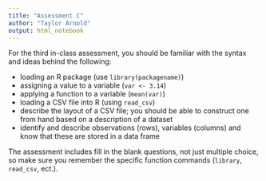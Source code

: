 ```yaml
---
title: "Assessment C"
author: "Taylor Arnold"
output: html_notebook
---
```


For the third in-class assessment, you should
be familiar with the syntax and ideas behind
the following:

- loading an R package (use `library(packagename)`)
- assigning a value to a variable (`var <- 3.14`)
- applying a function to a variable (`mean(var)`)
- loading a CSV file into R (using `read_csv`)
- describe the layout of a CSV file; you should be able
to construct one from hand based on a description of a dataset
- identify and describe observations (rows), variables (columns)
and know that these are stored in a data frame

The assessment includes fill in the blank questions, not
just multiple choice, so make sure you remember the specific
function commands (`library`, `read_csv`, ect.).
